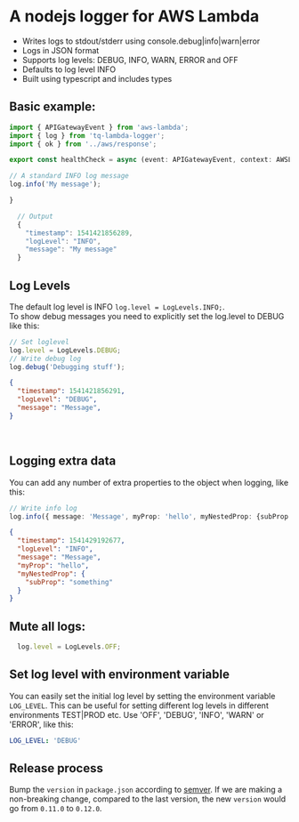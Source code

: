 # A nodejs logger for AWS Lambda
* Writes logs to stdout/stderr using console.debug|info|warn|error
* Logs in JSON format
* Supports log levels: DEBUG, INFO, WARN, ERROR and OFF
* Defaults to log level INFO
* Built using typescript and includes types

## Basic example:
```typescript
import { APIGatewayEvent } from 'aws-lambda';
import { log } from 'tq-lambda-logger';
import { ok } from '../aws/response';

export const healthCheck = async (event: APIGatewayEvent, context: AWSLambda.Context, cb: AWSLambda.Callback) => {

// A standard INFO log message
log.info('My message');

}
```
```typescript
  // Output
  {
    "timestamp": 1541421856289,
    "logLevel": "INFO",
    "message": "My message"
  }
```

## Log Levels 
The default log level is INFO `log.level = LogLevels.INFO;`. <br />
To show debug messages you need to explicitly set the log.level to DEBUG like this:

```typescript
// Set loglevel
log.level = LogLevels.DEBUG;
// Write debug log
log.debug('Debugging stuff');
```
```JSON
{
  "timestamp": 1541421856291,
  "logLevel": "DEBUG",
  "message": "Message",
}
```
<br />

## Logging extra data
You can add any number of extra properties to the object when logging, like this:
```typescript
// Write info log
log.info({ message: 'Message', myProp: 'hello', myNestedProp: {subProp: 'something'} });
```
```JSON
{
  "timestamp": 1541429192677,
  "logLevel": "INFO",
  "message": "Message",
  "myProp": "hello",
  "myNestedProp": {
    "subProp": "something"
  }
}
```

## Mute all logs:
```typescript
  log.level = LogLevels.OFF;
```

## Set log level with environment variable
You can easily set the initial log level by setting the environment variable `LOG_LEVEL`. This can be useful for setting different log levels in different environments TEST|PROD etc. Use 'OFF', 'DEBUG', 'INFO', 'WARN' or 'ERROR', like this:
```yml
LOG_LEVEL: 'DEBUG'
```

## Release process
Bump the `version` in `package.json` according to [semver](https://semver.org/spec/v2.0.0.html). If we are making a non-breaking change, compared to the last version, the new `version` would go from `0.11.0` to `0.12.0`.